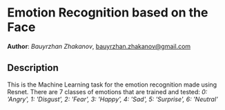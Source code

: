 # Emotion Recognition based on the Face
**Author**: *Bauyrzhan Zhakanov*, [bauyrzhan.zhakanov@gmail.com](bauyrzhan.zhakanov@gmail.com)

## Description
This is the Machine Learning task for the emotion recognition made using Resnet. There are 7 classes of emotions that are trained and tested:
*0: 'Angry', 1: 'Disgust', 2: 'Fear', 3: 'Happy', 4: 'Sad', 5: 'Surprise', 6: 'Neutral'*


